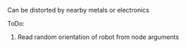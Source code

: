 Can be distorted by nearby metals or electronics

ToDo:
1) Read random orientation of robot from node arguments